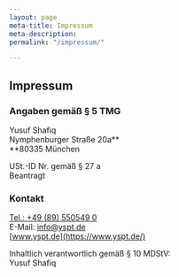 ```yaml
---
layout: page
meta-title: Impressum
meta-description: 
permalink: "/impressum/"

---
```

## Impressum

### Angaben gemäß § 5 TMG

Yusuf Shafiq   
Nymphenburger Straße 20a**  
**80335 München

USt.-ID Nr. gemäß § 27 a  
Beantragt

### Kontakt

[Tel.: +49 (89) 550549 0](tel:+491628083684)  
E-Mail: [info@yspt.de  
](mailto:info@yspt.de)[www.yspt.de](https://www.yspt.de/)

Inhaltlich verantwortlich gemäß § 10 MDStV:  
Yusuf Shafiq